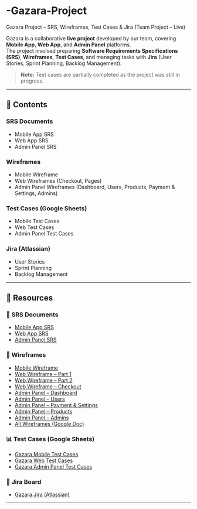 # -Gazara-Project
Gazara Project – SRS, Wireframes, Test Cases & Jira (Team Project – Live)


Gazara is a collaborative **live project** developed by our team, covering **Mobile App**, **Web App**, and **Admin Panel** platforms.  
The project involved preparing **Software Requirements Specifications (SRS)**, **Wireframes**, **Test Cases**, and managing tasks with **Jira** (User Stories, Sprint Planning, Backlog Management).  

> **Note:** Test cases are partially completed as the project was still in progress.  

---

## 📌 Contents  

### **SRS Documents**  
- Mobile App SRS  
- Web App SRS  
- Admin Panel SRS  

### **Wireframes**  
- Mobile Wireframe  
- Web Wireframes (Checkout, Pages)  
- Admin Panel Wireframes (Dashboard, Users, Products, Payment & Settings, Admins)  

### **Test Cases (Google Sheets)**  
- Mobile Test Cases  
- Web Test Cases  
- Admin Panel Test Cases  

### **Jira (Atlassian)**  
- User Stories  
- Sprint Planning  
- Backlog Management  

---

## 🔗 Resources  

### 📑 **SRS Documents**  
- [Mobile App SRS](https://docs.google.com/document/d/12utKFgaa06VYfBe0HczlBWMovM6EMOisGdCn2gbKmHQ/)  
- [Web App SRS](https://docs.google.com/document/d/12utKFgaa06VYfBe0HczlBWMovM6EMOisGdCn2gbKmHQ/)  
- [Admin Panel SRS](https://docs.google.com/document/d/12utKFgaa06VYfBe0HczlBWMovM6EMOisGdCn2gbKmHQ/)  

### 🎨 **Wireframes**  
- [Mobile Wireframe](https://www.canva.com/design/DAGR34gANE4/tCxnLxig6BCb2mxglJzeYw/edit)  
- [Web Wireframe – Part 1](https://www.canva.com/design/DAGVbH72YxM/2GVqYhEJvHLughPMKHVNOw/edit)  
- [Web Wireframe – Part 2](https://www.canva.com/design/DAGWE7KDKDQ/YPjDlFoxwdDLzBxuH8VULw/edit)  
- [Web Wireframe – Checkout](https://www.canva.com/design/DAGWKyUr0gc/1wGfbCl_2qipxXDFD55vtA/edit)  
- [Admin Panel – Dashboard](https://www.canva.com/design/DAGW0TBsqHM/ZpwCZiEwEd_ezlzTPfMmag/edit)  
- [Admin Panel – Users](https://www.canva.com/design/DAGXfjs17GY/Pt7v-620V0N1RH4m_u93KA/edit)  
- [Admin Panel – Payment & Settings](https://www.canva.com/design/DAGYVsFEvp4/b1mFz1AMw8C0ZSq9V2b6GA/edit)  
- [Admin Panel – Products](https://www.canva.com/design/DAGXTHG6Sms/ZucOrBN9CH_7lCJtVc8QMg/edit)  
- [Admin Panel – Admins](https://www.canva.com/design/DAGYQ3brmpg/gdRbQ36f1FAUSdJHhEU-bA/edit)  
- [All Wireframes (Google Doc)](https://docs.google.com/document/d/1-uXOTtlBQSM6CgWqlBV2D-kcnuxYt7Lr3l82IU2tn10/mobilebasic)  

### 📊 **Test Cases (Google Sheets)**  
- [Gazara Mobile Test Cases](https://docs.google.com/spreadsheets/d/your_mobile_test_cases_link_here)  
- [Gazara Web Test Cases](https://docs.google.com/spreadsheets/d/your_web_test_cases_link_here)  
- [Gazara Admin Panel Test Cases](https://docs.google.com/spreadsheets/d/your_admin_test_cases_link_here)  

### 📌 **Jira Board**  
- [Gazara Jira (Atlassian)](https://your_jira_board_link_here)  

---
